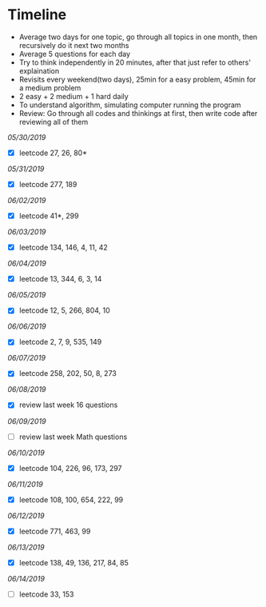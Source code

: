 # Timeline
- Average two days for one topic, go through all topics in one month, then recursively do it next two months
- Average 5 questions for each day
- Try to think independently in 20 minutes, after that just refer to others' explaination
- Revisits every weekend(two days), 25min for a easy problem, 45min for a medium problem
- 2 easy + 2 medium + 1 hard daily
- To understand algorithm, simulating computer running the program
- Review: Go through all codes and thinkings at first, then write code after reviewing all of them

*05/30/2019*
- [x] leetcode 27, 26, 80*

*05/31/2019*
- [x] leetcode 277, 189

*06/02/2019*
- [x] leetcode 41*, 299

*06/03/2019*
- [x] leetcode 134, 146, 4, 11, 42

*06/04/2019*
- [x] leetcode 13, 344, 6, 3, 14

*06/05/2019*
- [x] leetcode 12, 5, 266, 804, 10

*06/06/2019*
- [x] leetcode 2, 7, 9, 535, 149

*06/07/2019*
- [x] leetcode 258, 202, 50, 8, 273

*06/08/2019*
- [x] review last week 16 questions

*06/09/2019*
- [ ] review last week Math questions

*06/10/2019*
- [x] leetcode 104, 226, 96, 173, 297

*06/11/2019*
- [x] leetcode 108, 100, 654, 222, 99

*06/12/2019*
- [x] leetcode 771, 463, 99

*06/13/2019*
- [x] leetcode 138, 49, 136, 217, 84, 85

*06/14/2019*
- [ ] leetcode 33, 153

